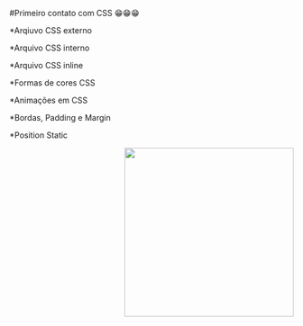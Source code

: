 #Primeiro contato com CSS 😁😁😁

*Arqiuvo CSS externo

*Arquivo CSS interno

*Arquivo CSS inline 

*Formas de cores CSS

*Animações em CSS

*Bordas, Padding e Margin

*Position Static




<img align="right" height="300" src="https://i.pinimg.com/originals/47/12/89/471289cde2490c80f60d5e85bcdfb6da.gif" />
